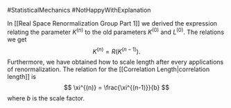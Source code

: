 
#StatisticalMechanics 
#NotHappyWithExplanation 


In [[Real Space Renormalization Group Part 1]] we derived the expression relating the parameter $K^{(n)}$ to the old parameters $K^{(0)}$ and $L^{(0)}$. The relations we get 
$$
K^{(n)} = R (K^{(n-1)}).
$$
Furthermore, we have obtained how to scale length after every applications of renormalization. The relation for the [[Correlation Length|correlation length]] is 
$$
\xi^{(n)} = \frac{\xi^{(n-1)}}{b}
$$
where $b$ is the scale factor.